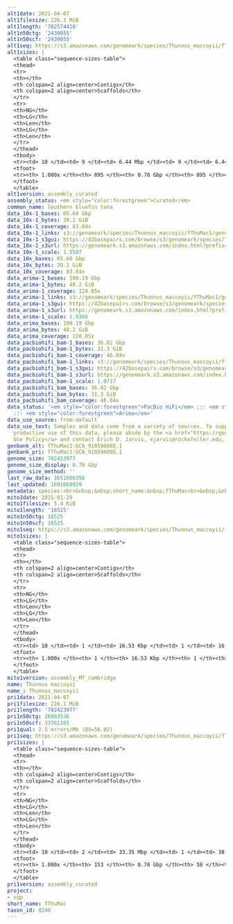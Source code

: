 ```yaml
---
alt1date: 2021-04-07
alt1filesize: 226.3 MiB
alt1length: '782574410'
alt1n50ctg: '2439055'
alt1n50scf: '2439055'
alt1seq: https://s3.amazonaws.com/genomeark/species/Thunnus_maccoyii/fThuMac1/assembly_curated/fThuMac1.alt.cur.20210407.fasta.gz
alt1sizes: |
  <table class="sequence-sizes-table">
  <thead>
  <tr>
  <th></th>
  <th colspan=2 align=center>Contigs</th>
  <th colspan=2 align=center>Scaffolds</th>
  </tr>
  <tr>
  <th>NG</th>
  <th>LG</th>
  <th>Len</th>
  <th>LG</th>
  <th>Len</th>
  </tr>
  </thead>
  <tbody>
  <tr><td> 10 </td><td> 9 </td><td> 6.44 Mbp </td><td> 9 </td><td> 6.44 Mbp </td></tr><tr><td> 20 </td><td> 23 </td><td> 4.93 Mbp </td><td> 23 </td><td> 4.93 Mbp </td></tr><tr><td> 30 </td><td> 41 </td><td> 3.64 Mbp </td><td> 41 </td><td> 3.64 Mbp </td></tr><tr><td> 40 </td><td> 65 </td><td> 3.04 Mbp </td><td> 65 </td><td> 3.04 Mbp </td></tr><tr style="background-color:#cccccc;"><td> 50 </td><td> 93 </td><td> 2.44 Mbp </td><td> 93 </td><td> 2.44 Mbp </td></tr><tr><td> 60 </td><td> 130 </td><td> 1.85 Mbp </td><td> 130 </td><td> 1.85 Mbp </td></tr><tr><td> 70 </td><td> 177 </td><td> 1.49 Mbp </td><td> 177 </td><td> 1.49 Mbp </td></tr><tr><td> 80 </td><td> 242 </td><td> 1.00 Mbp </td><td> 242 </td><td> 1.00 Mbp </td></tr><tr><td> 90 </td><td> 343 </td><td> 0.58 Mbp </td><td> 343 </td><td> 0.58 Mbp </td></tr><tr><td> 100 </td><td> 894 </td><td> 9.81 Kbp </td><td> 894 </td><td> 9.81 Kbp </td></tr></tbody>
  <tfoot>
  <tr><th> 1.000x </th><th> 895 </th><th> 0.78 Gbp </th><th> 895 </th><th> 0.78 Gbp </th></tr>
  </tfoot>
  </table>
alt1version: assembly_curated
assembly_status: <em style="color:forestgreen">Curated</em>
common_name: Southern bluefin tuna
data_10x-1_bases: 65.60 Gbp
data_10x-1_bytes: 39.2 GiB
data_10x-1_coverage: 83.84x
data_10x-1_links: s3://genomeark/species/Thunnus_maccoyii/fThuMac1/genomic_data/10x/<br>
data_10x-1_s3gui: https://42basepairs.com/browse/s3/genomeark/species/Thunnus_maccoyii/fThuMac1/genomic_data/10x/
data_10x-1_s3url: https://genomeark.s3.amazonaws.com/index.html?prefix=species/Thunnus_maccoyii/fThuMac1/genomic_data/10x/
data_10x-1_scale: 1.5587
data_10x_bases: 65.60 Gbp
data_10x_bytes: 39.2 GiB
data_10x_coverage: 83.84x
data_arima-1_bases: 100.19 Gbp
data_arima-1_bytes: 48.2 GiB
data_arima-1_coverage: 128.05x
data_arima-1_links: s3://genomeark/species/Thunnus_maccoyii/fThuMac1/genomic_data/arima/<br>
data_arima-1_s3gui: https://42basepairs.com/browse/s3/genomeark/species/Thunnus_maccoyii/fThuMac1/genomic_data/arima/
data_arima-1_s3url: https://genomeark.s3.amazonaws.com/index.html?prefix=species/Thunnus_maccoyii/fThuMac1/genomic_data/arima/
data_arima-1_scale: 1.9366
data_arima_bases: 100.19 Gbp
data_arima_bytes: 48.2 GiB
data_arima_coverage: 128.05x
data_pacbiohifi_bam-1_bases: 36.02 Gbp
data_pacbiohifi_bam-1_bytes: 31.3 GiB
data_pacbiohifi_bam-1_coverage: 46.04x
data_pacbiohifi_bam-1_links: s3://genomeark/species/Thunnus_maccoyii/fThuMac1/genomic_data/pacbio_hifi/<br>
data_pacbiohifi_bam-1_s3gui: https://42basepairs.com/browse/s3/genomeark/species/Thunnus_maccoyii/fThuMac1/genomic_data/pacbio_hifi/
data_pacbiohifi_bam-1_s3url: https://genomeark.s3.amazonaws.com/index.html?prefix=species/Thunnus_maccoyii/fThuMac1/genomic_data/pacbio_hifi/
data_pacbiohifi_bam-1_scale: 1.0717
data_pacbiohifi_bam_bases: 36.02 Gbp
data_pacbiohifi_bam_bytes: 31.3 GiB
data_pacbiohifi_bam_coverage: 46.04x
data_status: '<em style="color:forestgreen">PacBio HiFi</em> ::: <em style="color:forestgreen">10x</em>
  ::: <em style="color:forestgreen">Arima</em>'
data_use_source: from-default
data_use_text: Samples and data come from a variety of sources. To support fair and
  productive use of this data, please abide by the <a href="https://genome10k.soe.ucsc.edu/data-use-policies/">Data
  Use Policy</a> and contact Erich D. Jarvis, ejarvis@rockefeller.edu, with any questions.
genbank_alt: fThuMac1:GCA_910596085.1
genbank_pri: fThuMac1:GCA_910596095.1
genome_size: 782423977
genome_size_display: 0.78 Gbp
genome_size_method: ''
last_raw_data: 1651600358
last_updated: 1691668929
metadata: species:<br>&nbsp;&nbsp;short_name:&nbsp;fThuMac<br>&nbsp;&nbsp;name:&nbsp;Thunnus&nbsp;maccoyii<br>&nbsp;&nbsp;taxon_id:&nbsp;8240<br>&nbsp;&nbsp;common_name:&nbsp;Southern&nbsp;bluefin&nbsp;tuna<br>&nbsp;&nbsp;order:<br>&nbsp;&nbsp;&nbsp;&nbsp;name:&nbsp;Perciformes<br>&nbsp;&nbsp;family:<br>&nbsp;&nbsp;&nbsp;&nbsp;name:&nbsp;Scombridae<br>&nbsp;&nbsp;individuals:<br>&nbsp;&nbsp;&nbsp;&nbsp;-&nbsp;short_name:&nbsp;fThuMac1<br>&nbsp;&nbsp;&nbsp;&nbsp;&nbsp;&nbsp;biosample_id:&nbsp;SAMEA8654747<br>&nbsp;&nbsp;&nbsp;&nbsp;&nbsp;&nbsp;sex:&nbsp;male<br>&nbsp;&nbsp;genome_size:<br>&nbsp;&nbsp;genome_size_method:<br>&nbsp;&nbsp;project:&nbsp;[&nbsp;vgp&nbsp;]<br>
mito1date: 2021-01-29
mito1filesize: 5.4 KiB
mito1length: '16525'
mito1n50ctg: 16525
mito1n50scf: 16525
mito1seq: https://s3.amazonaws.com/genomeark/species/Thunnus_maccoyii/fThuMac1/assembly_MT_cambridge/fThuMac1.MT.20210129.fasta.gz
mito1sizes: |
  <table class="sequence-sizes-table">
  <thead>
  <tr>
  <th></th>
  <th colspan=2 align=center>Contigs</th>
  <th colspan=2 align=center>Scaffolds</th>
  </tr>
  <tr>
  <th>NG</th>
  <th>LG</th>
  <th>Len</th>
  <th>LG</th>
  <th>Len</th>
  </tr>
  </thead>
  <tbody>
  <tr><td> 10 </td><td> 1 </td><td> 16.53 Kbp </td><td> 1 </td><td> 16.53 Kbp </td></tr><tr><td> 20 </td><td> 1 </td><td> 16.53 Kbp </td><td> 1 </td><td> 16.53 Kbp </td></tr><tr><td> 30 </td><td> 1 </td><td> 16.53 Kbp </td><td> 1 </td><td> 16.53 Kbp </td></tr><tr><td> 40 </td><td> 1 </td><td> 16.53 Kbp </td><td> 1 </td><td> 16.53 Kbp </td></tr><tr style="background-color:#cccccc;"><td> 50 </td><td> 1 </td><td style="background-color:#ff8888;"> 16.53 Kbp </td><td> 1 </td><td style="background-color:#ff8888;"> 16.53 Kbp </td></tr><tr><td> 60 </td><td> 1 </td><td> 16.53 Kbp </td><td> 1 </td><td> 16.53 Kbp </td></tr><tr><td> 70 </td><td> 1 </td><td> 16.53 Kbp </td><td> 1 </td><td> 16.53 Kbp </td></tr><tr><td> 80 </td><td> 1 </td><td> 16.53 Kbp </td><td> 1 </td><td> 16.53 Kbp </td></tr><tr><td> 90 </td><td> 1 </td><td> 16.53 Kbp </td><td> 1 </td><td> 16.53 Kbp </td></tr><tr><td> 100 </td><td> 1 </td><td> 16.53 Kbp </td><td> 1 </td><td> 16.53 Kbp </td></tr></tbody>
  <tfoot>
  <tr><th> 1.000x </th><th> 1 </th><th> 16.53 Kbp </th><th> 1 </th><th> 16.53 Kbp </th></tr>
  </tfoot>
  </table>
mito1version: assembly_MT_cambridge
name: Thunnus maccoyii
name_: Thunnus_maccoyii
pri1date: 2021-04-07
pri1filesize: 226.1 MiB
pri1length: '782423977'
pri1n50ctg: 26803536
pri1n50scf: 33761101
pri1qual: 2.5 errors/Mb (QV=56.02)
pri1seq: https://s3.amazonaws.com/genomeark/species/Thunnus_maccoyii/fThuMac1/assembly_curated/fThuMac1.pri.cur.20210407.fasta.gz
pri1sizes: |
  <table class="sequence-sizes-table">
  <thead>
  <tr>
  <th></th>
  <th colspan=2 align=center>Contigs</th>
  <th colspan=2 align=center>Scaffolds</th>
  </tr>
  <tr>
  <th>NG</th>
  <th>LG</th>
  <th>Len</th>
  <th>LG</th>
  <th>Len</th>
  </tr>
  </thead>
  <tbody>
  <tr><td> 10 </td><td> 2 </td><td> 33.35 Mbp </td><td> 1 </td><td> 38.77 Mbp </td></tr><tr><td> 20 </td><td> 4 </td><td> 31.76 Mbp </td><td> 4 </td><td> 35.58 Mbp </td></tr><tr><td> 30 </td><td> 7 </td><td> 29.67 Mbp </td><td> 6 </td><td> 35.25 Mbp </td></tr><tr><td> 40 </td><td> 9 </td><td> 29.01 Mbp </td><td> 8 </td><td> 35.07 Mbp </td></tr><tr style="background-color:#cccccc;"><td> 50 </td><td> 12 </td><td style="background-color:#88ff88;"> 26.80 Mbp </td><td> 10 </td><td style="background-color:#88ff88;"> 33.76 Mbp </td></tr><tr><td> 60 </td><td> 15 </td><td> 26.28 Mbp </td><td> 13 </td><td> 31.54 Mbp </td></tr><tr><td> 70 </td><td> 19 </td><td> 19.96 Mbp </td><td> 15 </td><td> 30.47 Mbp </td></tr><tr><td> 80 </td><td> 24 </td><td> 12.11 Mbp </td><td> 18 </td><td> 29.77 Mbp </td></tr><tr><td> 90 </td><td> 35 </td><td> 4.26 Mbp </td><td> 21 </td><td> 26.96 Mbp </td></tr><tr><td> 100 </td><td> 152 </td><td> 8.77 Kbp </td><td> 57 </td><td> 8.77 Kbp </td></tr></tbody>
  <tfoot>
  <tr><th> 1.000x </th><th> 153 </th><th> 0.78 Gbp </th><th> 58 </th><th> 0.78 Gbp </th></tr>
  </tfoot>
  </table>
pri1version: assembly_curated
project:
- vgp
short_name: fThuMac
taxon_id: 8240
---
```

